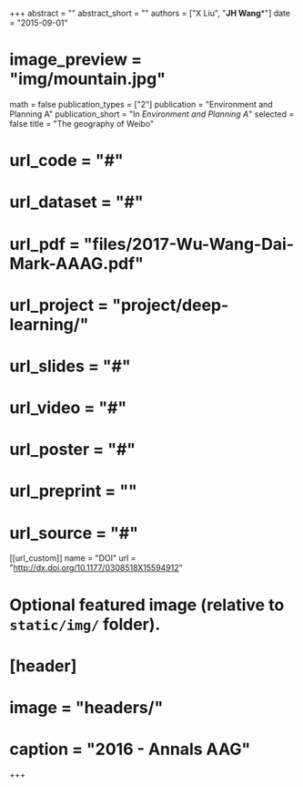 +++
abstract = ""
abstract_short = ""
authors = ["X Liu", "**JH Wang***"]
date = "2015-09-01"
# image_preview = "img/mountain.jpg"
math = false
publication_types = ["2"]
publication = "Environment and Planning A"
publication_short = "In *Environment and Planning A*"
selected = false
title = "The geography of Weibo"
# url_code = "#"
# url_dataset = "#"
# url_pdf = "files/2017-Wu-Wang-Dai-Mark-AAAG.pdf"
# url_project = "project/deep-learning/"
# url_slides = "#"
# url_video = "#"
# url_poster = "#"
# url_preprint = ""
# url_source = "#"

[[url_custom]]
name = "DOI"
url = "http://dx.doi.org/10.1177/0308518X15594912"

# Optional featured image (relative to `static/img/` folder).
# [header]
# image = "headers/"
# caption = "2016 - Annals AAG"

+++


